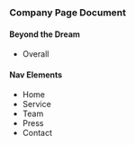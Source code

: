 ### Company Page Document

#### Beyond the Dream
- Overall

#### Nav Elements
- Home
- Service
- Team
- Press
- Contact
